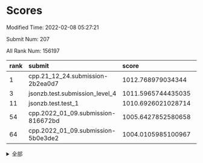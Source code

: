 # Scores

Modified Time: 2022-02-08 05:27:21

Submit Num: 207

All Rank Num: 156197

| rank |               submit               |       score        |       sigma        | pk_num |
| :--- | :--------------------------------- | :----------------- | :----------------- | :----- |
| 1    | cpp.21_12_24.submission-2b2ea0d7   | 1012.768979034344  | 0.8458165476977095 | 3019   |
| 3    | jsonzb.test.submission_level_4     | 1011.5965744435035 | 0.7768095704069622 | 3016   |
| 11   | jsonzb.test.test_1                 | 1010.6926021028714 | 0.7765232867854334 | 3019   |
| 54   | cpp.2022_01_09.submission-816672bd | 1005.6427852580658 | 0.7118905353775945 | 3019   |
| 64   | cpp.2022_01_09.submission-5b0e3de2 | 1004.0105985100967 | 0.7171825672172277 | 3018   |


<details>
<summary>全部</summary>

| rank |                 submit                 |       score        |       sigma        | pk_num |
| :--- | :------------------------------------- | :----------------- | :----------------- | :----- |
| 1    | cpp.21_12_24.submission-2b2ea0d7       | 1012.768979034344  | 0.8458165476977095 | 3019   |
| 2    | gobigger.level_3.submission_level_3_18 | 1012.3600285267767 | 0.7993593095058001 | 3019   |
| 3    | jsonzb.test.submission_level_4         | 1011.5965744435035 | 0.7768095704069622 | 3016   |
| 4    | gobigger.level_3.submission_level_3_8  | 1011.4031249275328 | 0.7960208453550242 | 3020   |
| 5    | gobigger.level_3.submission_level_3_35 | 1011.3880798957488 | 0.7706148791885641 | 3021   |
| 6    | gobigger.level_3.submission_level_3_30 | 1011.11069607443   | 0.7935979999627104 | 3015   |
| 7    | gobigger.level_3.submission_level_3_48 | 1010.9557128629882 | 0.7465151035909217 | 3023   |
| 8    | gobigger.level_3.submission_level_3_4  | 1010.8045539154704 | 0.7535313535937216 | 3019   |
| 9    | gobigger.level_3.submission_level_3_3  | 1010.79698689591   | 0.7817262102252023 | 3020   |
| 10   | gobigger.level_3.submission_level_3_33 | 1010.7618562361989 | 0.7728177717599615 | 3020   |
| 11   | jsonzb.test.test_1                     | 1010.6926021028714 | 0.7765232867854334 | 3019   |
| 12   | gobigger.level_3.submission_level_3_23 | 1010.6762301067986 | 0.780571837346698  | 3018   |
| 13   | gobigger.level_3.submission_level_3_20 | 1010.648506070049  | 0.7733463489109924 | 3016   |
| 14   | gobigger.level_3.submission_level_3_6  | 1010.6444150178536 | 0.7444192911132141 | 3019   |
| 15   | gobigger.level_3.submission_level_3_29 | 1010.5881221530464 | 0.7854179396764248 | 3015   |
| 16   | gobigger.level_3.submission_level_3_28 | 1010.4439575719812 | 0.7724399015434782 | 3016   |
| 17   | gobigger.level_3.submission_level_3_37 | 1010.3298506534243 | 0.7694441671443124 | 3019   |
| 18   | gobigger.level_3.submission_level_3_39 | 1010.3169168654109 | 0.7732019343927417 | 3024   |
| 19   | gobigger.level_3.submission_level_3_49 | 1010.2598215178565 | 0.7663660550635394 | 3019   |
| 20   | gobigger.level_3.submission_level_3_2  | 1010.2444282050277 | 0.774899224710034  | 3020   |
| 21   | gobigger.level_3.submission_level_3_12 | 1010.1797247876463 | 0.7668363961383203 | 3014   |
| 22   | gobigger.level_3.submission_level_3_42 | 1010.1585084742609 | 0.7540130694994107 | 3014   |
| 23   | gobigger.level_3.submission_level_3_11 | 1010.0506912411973 | 0.7603997125488926 | 3019   |
| 24   | gobigger.level_3.submission_level_3_26 | 1009.9886557842124 | 0.7654150241218491 | 3018   |
| 25   | gobigger.level_3.submission_level_3_27 | 1009.9825390832881 | 0.7475154527834283 | 3016   |
| 26   | gobigger.level_3.submission_level_3_0  | 1009.9683802962284 | 0.7650071832993492 | 3018   |
| 27   | gobigger.level_3.submission_level_3_24 | 1009.9173599813876 | 0.7721608809727051 | 3019   |
| 28   | gobigger.level_3.submission_level_3_40 | 1009.8967969747243 | 0.7529646594104864 | 3021   |
| 29   | gobigger.level_3.submission_level_3_13 | 1009.8570979642096 | 0.7548106498641314 | 3019   |
| 30   | gobigger.level_3.submission_level_3_10 | 1009.7789349607556 | 0.7479202888272802 | 3018   |
| 31   | gobigger.level_3.submission_level_3_16 | 1009.7487484435699 | 0.7704008093872488 | 3012   |
| 32   | gobigger.level_3.submission_level_3_31 | 1009.7098332329728 | 0.7544288352134383 | 3019   |
| 33   | gobigger.level_3.submission_level_3_47 | 1009.6769273124446 | 0.759030274010591  | 3019   |
| 34   | gobigger.level_3.submission_level_3_46 | 1009.6091089370701 | 0.7607038397352224 | 3019   |
| 35   | gobigger.level_3.submission_level_3_17 | 1009.4954561826665 | 0.7429720056971647 | 3018   |
| 36   | gobigger.level_3.submission_level_3_25 | 1009.4917258857234 | 0.7566677405025599 | 3024   |
| 37   | gobigger.level_3.submission_level_3_43 | 1009.373813710884  | 0.7483372372841525 | 3019   |
| 38   | gobigger.level_3.submission_level_3_19 | 1009.3566047361038 | 0.7501241344065053 | 3017   |
| 39   | gobigger.level_3.submission_level_3_7  | 1009.3493469078982 | 0.762695830307736  | 3023   |
| 40   | gobigger.level_3.submission_level_3_34 | 1009.329857731083  | 0.7461981316593076 | 3021   |
| 41   | gobigger.level_3.submission_level_3_14 | 1009.3177540468856 | 0.7463393373054976 | 3017   |
| 42   | gobigger.level_3.submission_level_3_32 | 1009.3043428490389 | 0.7577446672684413 | 3018   |
| 43   | gobigger.level_3.submission_level_3_41 | 1009.1306506343121 | 0.7314293251537065 | 3019   |
| 44   | gobigger.level_3.submission_level_3_36 | 1009.1165188525011 | 0.762773874310264  | 3016   |
| 45   | gobigger.level_3.submission_level_3_1  | 1009.086563073526  | 0.7766999548664619 | 3016   |
| 46   | gobigger.level_3.submission_level_3_22 | 1009.0802179087393 | 0.7659815312612973 | 3015   |
| 47   | gobigger.level_3.submission_level_3_9  | 1008.8735559981393 | 0.7634858649834347 | 3021   |
| 48   | gobigger.level_3.submission_level_3_38 | 1008.7622830735374 | 0.7472863297870265 | 3016   |
| 49   | gobigger.level_3.submission_level_3_5  | 1008.6973335356624 | 0.7321859095236476 | 3019   |
| 50   | gobigger.level_3.submission_level_3_44 | 1008.6606460750049 | 0.7563418963450265 | 3020   |
| 51   | gobigger.level_3.submission_level_3_15 | 1008.5817528954719 | 0.7706538601066044 | 3016   |
| 52   | gobigger.level_3.submission_level_3_45 | 1008.2063833048079 | 0.7560341275322745 | 3016   |
| 53   | gobigger.level_3.submission_level_3_21 | 1007.6851482381816 | 0.727511606669718  | 3016   |
| 54   | cpp.2022_01_09.submission-816672bd     | 1005.6427852580658 | 0.7118905353775945 | 3019   |
| 55   | gobigger.level_1.submission_level_1_29 | 1004.7199310174453 | 0.733907128768979  | 3019   |
| 56   | gobigger.level_1.submission_level_1_47 | 1004.6802487426451 | 0.7219323335060474 | 3020   |
| 57   | gobigger.level_1.submission_level_1_25 | 1004.4891414613028 | 0.7196927185004142 | 3019   |
| 58   | gobigger.level_1.submission_level_1_37 | 1004.3894441327109 | 0.7325458332654015 | 3020   |
| 59   | gobigger.level_1.submission_level_1_30 | 1004.341625624328  | 0.7278773487108336 | 3016   |
| 60   | gobigger.level_1.submission_level_1_2  | 1004.2044860833172 | 0.7203192381944413 | 3017   |
| 61   | gobigger.level_1.submission_level_1_19 | 1004.1339334901064 | 0.7203723949565647 | 3019   |
| 62   | gobigger.level_1.submission_level_1_22 | 1004.1020921824888 | 0.7237819590409489 | 3018   |
| 63   | gobigger.level_1.submission_level_1_39 | 1004.0410487592031 | 0.7164748518263144 | 3014   |
| 64   | cpp.2022_01_09.submission-5b0e3de2     | 1004.0105985100967 | 0.7171825672172277 | 3018   |
| 65   | gobigger.level_1.submission_level_1_26 | 1004.0103347082825 | 0.7164659240580111 | 3013   |
| 66   | gobigger.level_1.submission_level_1_42 | 1003.992337709627  | 0.7204220040942777 | 3021   |
| 67   | gobigger.level_1.submission_level_1_6  | 1003.980533985567  | 0.7221355375806386 | 3016   |
| 68   | gobigger.level_1.submission_level_1_8  | 1003.9245828644423 | 0.7104277040005265 | 3013   |
| 69   | gobigger.level_1.submission_level_1_12 | 1003.8239250288915 | 0.7166495929372796 | 3021   |
| 70   | gobigger.level_1.submission_level_1_49 | 1003.8048497314269 | 0.7129984945123483 | 3017   |
| 71   | gobigger.level_1.submission_level_1_41 | 1003.801859892259  | 0.7049080326144693 | 3018   |
| 72   | gobigger.level_1.submission_level_1_34 | 1003.7947096703624 | 0.7021507213726995 | 3018   |
| 73   | gobigger.level_1.submission_level_1_4  | 1003.7096637217905 | 0.7264560696258549 | 3024   |
| 74   | gobigger.level_1.submission_level_1_17 | 1003.6058422955558 | 0.7224977281011213 | 3017   |
| 75   | gobigger.level_1.submission_level_1_20 | 1003.5882227844595 | 0.7125685612774662 | 3020   |
| 76   | gobigger.level_1.submission_level_1_18 | 1003.522256539599  | 0.7191846314884536 | 3017   |
| 77   | gobigger.level_1.submission_level_1_28 | 1003.5122077074242 | 0.7129734616355029 | 3014   |
| 78   | gobigger.level_1.submission_level_1_21 | 1003.4940831249276 | 0.7170873610006901 | 3014   |
| 79   | gobigger.level_1.submission_level_1_31 | 1003.4479964499415 | 0.7187085561473328 | 3022   |
| 80   | gobigger.level_1.submission_level_1_14 | 1003.4330809334218 | 0.7052075902353906 | 3014   |
| 81   | gobigger.level_1.submission_level_1_7  | 1003.4158303884795 | 0.7215969917164111 | 3019   |
| 82   | gobigger.level_1.submission_level_1_15 | 1003.3313709983751 | 0.7080284718272343 | 3020   |
| 83   | gobigger.level_1.submission_level_1_13 | 1003.2272992443245 | 0.7135738562975206 | 3017   |
| 84   | gobigger.level_1.submission_level_1_24 | 1003.2037514957401 | 0.7197293358498786 | 3018   |
| 85   | gobigger.level_1.submission_level_1_0  | 1003.1515689400374 | 0.7026649241563241 | 3022   |
| 86   | gobigger.level_1.submission_level_1_5  | 1003.1149385730769 | 0.722065878072531  | 3016   |
| 87   | gobigger.level_1.submission_level_1_35 | 1003.1111381083361 | 0.729545518592592  | 3014   |
| 88   | gobigger.level_1.submission_level_1_23 | 1003.0591109974569 | 0.7126249319299094 | 3020   |
| 89   | gobigger.level_1.submission_level_1_11 | 1003.0321982016196 | 0.7163421655307558 | 3018   |
| 90   | gobigger.level_1.submission_level_1_33 | 1003.0213600321572 | 0.7218008888044043 | 3014   |
| 91   | gobigger.level_1.submission_level_1_16 | 1002.8991276598996 | 0.7107187143381919 | 3019   |
| 92   | gobigger.level_1.submission_level_1_9  | 1002.8955325583703 | 0.729437803227348  | 3024   |
| 93   | gobigger.level_1.submission_level_1_10 | 1002.888197162486  | 0.7099386944314179 | 3018   |
| 94   | gobigger.level_1.submission_level_1_1  | 1002.8678486445547 | 0.7076773104219505 | 3019   |
| 95   | gobigger.level_1.submission_level_1_3  | 1002.866508840608  | 0.7115549749294219 | 3017   |
| 96   | gobigger.level_1.submission_level_1_43 | 1002.8300023485474 | 0.7197232661130419 | 3017   |
| 97   | gobigger.level_1.submission_level_1_44 | 1002.8072684419227 | 0.7163870815235954 | 3017   |
| 98   | gobigger.level_1.submission_level_1_40 | 1002.60641885823   | 0.7040862814502304 | 3021   |
| 99   | gobigger.level_1.submission_level_1_45 | 1002.5227236521055 | 0.7119600952611329 | 3018   |
| 100  | gobigger.level_1.submission_level_1_32 | 1002.5029682511628 | 0.722868432158476  | 3022   |
| 101  | gobigger.level_1.submission_level_1_48 | 1002.5025127558526 | 0.7041448002171627 | 3024   |
| 102  | gobigger.level_1.submission_level_1_27 | 1002.3118289522488 | 0.7060910381184372 | 3019   |
| 103  | gobigger.level_1.submission_level_1_46 | 1002.2114539648677 | 0.7058988980745813 | 3019   |
| 104  | gobigger.level_1.submission_level_1_38 | 1001.6730421893288 | 0.7090342713822363 | 3018   |
| 105  | gobigger.level_1.submission_level_1_36 | 1001.3258248159689 | 0.7108052757873924 | 3018   |
| 106  | gobigger.random.submission_random_22   | 997.2428232864582  | 0.7066929078742118 | 3015   |
| 107  | gobigger.random.submission_random_44   | 997.1946685823301  | 0.7114908505613396 | 3023   |
| 108  | gobigger.random.submission_random_26   | 997.1657125490104  | 0.6981095923290138 | 3023   |
| 109  | gobigger.random.submission_random_41   | 996.9928578859317  | 0.7119171769656558 | 3013   |
| 110  | gobigger.random.submission_random_38   | 996.8829354486792  | 0.7130213208336844 | 3020   |
| 111  | gobigger.random.submission_random_40   | 996.7250852463148  | 0.7274245380091968 | 3020   |
| 112  | gobigger.random.submission_random_35   | 996.7240164913976  | 0.7027774905575553 | 3017   |
| 113  | gobigger.random.submission_random_48   | 996.6575752803425  | 0.7200206911548065 | 3020   |
| 114  | gobigger.random.submission_random_1    | 996.6035993864465  | 0.7082312817864475 | 3018   |
| 115  | gobigger.random.submission_random_34   | 996.5393672654146  | 0.7110644059385879 | 3020   |
| 116  | gobigger.random.submission_random_20   | 996.4619267818274  | 0.7115843658309778 | 3021   |
| 117  | gobigger.random.submission_random_43   | 996.4402431801096  | 0.7140013522974225 | 3019   |
| 118  | gobigger.random.submission_random_45   | 996.3708573291328  | 0.7154261632659517 | 3019   |
| 119  | gobigger.random.submission_random_46   | 996.3621322651469  | 0.707835492058138  | 3012   |
| 120  | gobigger.random.submission_random_13   | 996.333911730555   | 0.7023077693346769 | 3023   |
| 121  | gobigger.random.submission_random_25   | 996.3189894685623  | 0.7117210598443314 | 3017   |
| 122  | gobigger.random.submission_random_21   | 996.2969836147813  | 0.7099283685388619 | 3018   |
| 123  | gobigger.random.submission_random_32   | 996.1924610299359  | 0.7127757685072464 | 3018   |
| 124  | gobigger.random.submission_random_28   | 996.1568375906442  | 0.7013505977575429 | 3021   |
| 125  | gobigger.random.submission_random_12   | 996.1543539041699  | 0.7165488997539048 | 3021   |
| 126  | gobigger.random.submission_random_29   | 996.0437229084998  | 0.7200151518319302 | 3022   |
| 127  | gobigger.random.submission_random_15   | 995.9413545423531  | 0.7101738277204068 | 3022   |
| 128  | gobigger.random.submission_random_10   | 995.9120687354327  | 0.7113813214386131 | 3020   |
| 129  | gobigger.random.submission_random_2    | 995.90744936173    | 0.7186173072186215 | 3021   |
| 130  | gobigger.random.submission_random_8    | 995.8778820884222  | 0.7020441083603807 | 3016   |
| 131  | gobigger.random.submission_random_39   | 995.8684967652064  | 0.7112695012837601 | 3028   |
| 132  | gobigger.random.submission_random_42   | 995.7801323399236  | 0.7074124191709905 | 3018   |
| 133  | gobigger.random.submission_random_47   | 995.7682470897661  | 0.7057197382517967 | 3018   |
| 134  | gobigger.random.submission_random_3    | 995.7180353157136  | 0.7243713088107242 | 3021   |
| 135  | gobigger.random.submission_random_4    | 995.6867940294574  | 0.7095456960755454 | 3017   |
| 136  | gobigger.random.submission_random_23   | 995.632767197587   | 0.7101913248826807 | 3016   |
| 137  | gobigger.random.submission_random_16   | 995.572763216779   | 0.718082265004526  | 3018   |
| 138  | gobigger.random.submission_random_9    | 995.5572573089586  | 0.7138669571730892 | 3012   |
| 139  | gobigger.random.submission_random_33   | 995.5488258527262  | 0.7163733973309827 | 3017   |
| 140  | gobigger.random.submission_random_19   | 995.5414986795057  | 0.7134125604035864 | 3017   |
| 141  | gobigger.random.submission_random_30   | 995.401148576616   | 0.7111282861042417 | 3020   |
| 142  | gobigger.random.submission_random_5    | 995.383043829771   | 0.703964228411134  | 3018   |
| 143  | gobigger.random.submission_random_49   | 995.3753516450233  | 0.7187414690941571 | 3019   |
| 144  | gobigger.random.submission_random_18   | 995.3123868695103  | 0.7248062246934928 | 3023   |
| 145  | gobigger.random.submission_random_0    | 995.2747384413698  | 0.7169201433230014 | 3024   |
| 146  | gobigger.random.submission_random_6    | 995.2286951625827  | 0.7042418646652516 | 3017   |
| 147  | gobigger.random.submission_random_17   | 995.2167639209883  | 0.7202169192896555 | 3021   |
| 148  | gobigger.random.submission_random_31   | 995.2061963488738  | 0.7068797330559496 | 3014   |
| 149  | gobigger.random.submission_random_11   | 995.2020035169363  | 0.7092084133259601 | 3020   |
| 150  | gobigger.random.submission_random_36   | 995.0753568902038  | 0.7079090835202874 | 3019   |
| 151  | gobigger.random.submission_random_37   | 995.023923660756   | 0.7022227353553939 | 3024   |
| 152  | gobigger.random.submission_random_24   | 994.9739924425504  | 0.7148153564948921 | 3018   |
| 153  | gobigger.random.submission_random_14   | 994.852700822892   | 0.6962301694627472 | 3016   |
| 154  | gobigger.random.submission_random_7    | 994.6667230957689  | 0.7185728720013563 | 3017   |
| 155  | gobigger.random.submission_random_27   | 994.3635190646725  | 0.7201709591010349 | 3019   |
| 156  | gobigger.level_2.submission_level_2_33 | 993.6343032658059  | 0.742900512801397  | 3018   |
| 157  | gobigger.level_2.submission_level_2_30 | 993.4896380176598  | 0.7418626665290007 | 3014   |
| 158  | gobigger.level_2.submission_level_2_42 | 993.4175683680402  | 0.7327294861613999 | 3018   |
| 159  | gobigger.level_2.submission_level_2_12 | 993.4115868603527  | 0.7509039130836016 | 3019   |
| 160  | gobigger.level_2.submission_level_2_10 | 993.1246710620267  | 0.7263428113396355 | 3012   |
| 161  | gobigger.level_2.submission_level_2_5  | 993.1157354559992  | 0.7332696325253287 | 3018   |
| 162  | gobigger.level_2.submission_level_2_1  | 993.0412400649811  | 0.7334205032430717 | 3014   |
| 163  | gobigger.level_2.submission_level_2_31 | 993.0116827672309  | 0.7179592718769492 | 3017   |
| 164  | gobigger.level_2.submission_level_2_29 | 993.0102607085277  | 0.7467906155135843 | 3019   |
| 165  | gobigger.level_2.submission_level_2_11 | 992.9236882622679  | 0.7314825934454329 | 3018   |
| 166  | gobigger.level_2.submission_level_2_44 | 992.9182046781166  | 0.7211534316741706 | 3021   |
| 167  | gobigger.level_2.submission_level_2_18 | 992.8824815866201  | 0.7383912822011874 | 3018   |
| 168  | gobigger.level_2.submission_level_2_7  | 992.841413254883   | 0.7363657516162581 | 3025   |
| 169  | gobigger.level_2.submission_level_2_8  | 992.8365307399606  | 0.7293521229124709 | 3017   |
| 170  | gobigger.level_2.submission_level_2_14 | 992.8265046806207  | 0.7358851572641855 | 3018   |
| 171  | gobigger.level_2.submission_level_2_40 | 992.7041619924838  | 0.7505723786796898 | 3016   |
| 172  | gobigger.level_2.submission_level_2_22 | 992.6359921522459  | 0.732941980058597  | 3018   |
| 173  | gobigger.level_2.submission_level_2_26 | 992.6349008782196  | 0.737730780001801  | 3013   |
| 174  | gobigger.level_2.submission_level_2_19 | 992.5470100401216  | 0.7325268090183608 | 3019   |
| 175  | gobigger.level_2.submission_level_2_43 | 992.5047948684744  | 0.7365865808650588 | 3017   |
| 176  | gobigger.level_2.submission_level_2_32 | 992.4783931494018  | 0.7297137842057696 | 3019   |
| 177  | gobigger.level_2.submission_level_2_0  | 992.4714672710152  | 0.7447964261862025 | 3019   |
| 178  | gobigger.level_2.submission_level_2_16 | 992.4615129267047  | 0.7344492412643867 | 3014   |
| 179  | gobigger.level_2.submission_level_2_49 | 992.2279934154374  | 0.7340813271829514 | 3019   |
| 180  | gobigger.level_2.submission_level_2_17 | 992.1812404021362  | 0.7637490441602452 | 3015   |
| 181  | gobigger.level_2.submission_level_2_46 | 992.1626594160479  | 0.7331513073788474 | 3023   |
| 182  | gobigger.level_2.submission_level_2_38 | 992.1285054665127  | 0.7379920161266961 | 3015   |
| 183  | gobigger.level_2.submission_level_2_24 | 992.0828041090067  | 0.7382352211080612 | 3019   |
| 184  | gobigger.level_2.submission_level_2_37 | 992.058894247813   | 0.7719672361864265 | 3013   |
| 185  | gobigger.level_2.submission_level_2_9  | 991.8928741774401  | 0.7529547908084115 | 3020   |
| 186  | gobigger.level_2.submission_level_2_27 | 991.8907461797559  | 0.7493757696512392 | 3019   |
| 187  | gobigger.level_2.submission_level_2_21 | 991.8358080195401  | 0.7304108963674092 | 3022   |
| 188  | gobigger.level_2.submission_level_2_35 | 991.7323773379765  | 0.759333051778702  | 3013   |
| 189  | gobigger.level_2.submission_level_2_3  | 991.6899000955806  | 0.7360609804031214 | 3018   |
| 190  | gobigger.level_2.submission_level_2_39 | 991.652557217435   | 0.7429510333859474 | 3016   |
| 191  | gobigger.level_2.submission_level_2_45 | 991.6406916730986  | 0.7479498365178722 | 3020   |
| 192  | gobigger.level_2.submission_level_2_23 | 991.6155694621655  | 0.728212116400202  | 3020   |
| 193  | gobigger.level_2.submission_level_2_41 | 991.5158649402716  | 0.7578926721707274 | 3014   |
| 194  | gobigger.level_2.submission_level_2_34 | 991.5148322664724  | 0.747904892987169  | 3018   |
| 195  | gobigger.level_2.submission_level_2_47 | 991.3496548952336  | 0.7798758132204802 | 3011   |
| 196  | gobigger.level_2.submission_level_2_6  | 991.3135721782335  | 0.7708320139142514 | 3018   |
| 197  | gobigger.level_2.submission_level_2_4  | 991.1856500631889  | 0.7437059163179799 | 3021   |
| 198  | gobigger.level_2.submission_level_2_28 | 991.0402417661098  | 0.7551616774758771 | 3024   |
| 199  | gobigger.level_2.submission_level_2_13 | 990.8566989016276  | 0.7489605719158251 | 3016   |
| 200  | gobigger.level_2.submission_level_2_48 | 990.8077786148086  | 0.7500004859520489 | 3023   |
| 201  | gobigger.level_2.submission_level_2_2  | 990.7600619156434  | 0.7504904795863008 | 3023   |
| 202  | gobigger.level_2.submission_level_2_36 | 990.6702997492824  | 0.7450609378809419 | 3016   |
| 203  | gobigger.level_2.submission_level_2_25 | 990.6384415029362  | 0.7738597102197166 | 3022   |
| 204  | gobigger.level_2.submission_level_2_20 | 990.5919196796258  | 0.7862268318268013 | 3013   |
| 205  | gobigger.level_2.submission_level_2_15 | 989.8022950468686  | 0.7738665636617726 | 3016   |
| 206  | gobigger.none.submission_none_0        | 975.1343811184745  | 1.455857559805193  | 3021   |
| 207  | gobigger.none.submission_none_1        | 974.6260089794246  | 1.7266714015939624 | 3017   |

</details>